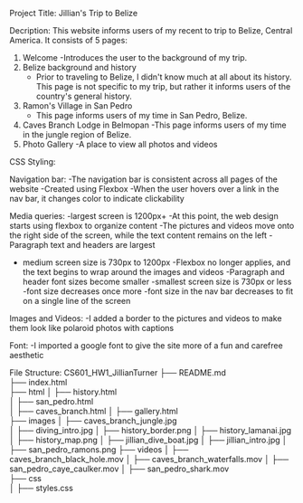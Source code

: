 Project Title: Jillian's Trip to Belize

Decription:
This website informs users of my recent to trip to Belize, Central America. It consists of 5 pages:
1) Welcome
    -Introduces the user to the background of my trip.
2) Belize background and history
    - Prior to traveling to Belize, I didn't know much at all about its history. This page is not specific to my trip, but rather it informs users of the country's general history.
3) Ramon's Village in San Pedro
    - This page informs users of my time in San Pedro, Belize.
4) Caves Branch Lodge in Belmopan
    -This page informs users of my time in the jungle region of Belize.
5) Photo Gallery
    -A place to view all photos and videos

CSS Styling:

Navigation bar:
-The navigation bar is consistent across all pages of the website
-Created using Flexbox
-When the user hovers over a link in the nav bar, it changes color to indicate clickability

Media queries:
-largest screen is 1200px+
    -At this point, the web design starts using flexbox to organize content
    -The pictures and videos move onto the right side of the screen, while the text content remains on the left
    -Paragraph text and headers are largest
- medium screen size is 730px to 1200px
    -Flexbox no longer applies, and the text begins to wrap around the images and videos
    -Paragraph and header font sizes become smaller
-smallest screen size is 730px or less
    -font size decreases once more
    -font size in the nav bar decreases to fit on a single line of the screen

Images and Videos:
-I added a border to the pictures and videos to make them look like polaroid photos with captions

Font:
-I imported a google font to give the site more of a fun and carefree aesthetic

File Structure:
CS601_HW1_JillianTurner
├── README.md                   
├── index.html                   
├── html 
│   ├── history.html                     
│   ├── san_pedro.html  
│   ├── caves_branch.html
│   ├── gallery.html                  
├── images
│   ├── caves_branch_jungle.jpg                     
│   ├── diving_intro.jpg 
│   ├── history_border.png
│   ├── history_lamanai.jpg
│   ├── history_map.png
│   ├── jillian_dive_boat.jpg
│   ├── jillian_intro.jpg
│   ├── san_pedro_ramons.png
├── videos
│   ├── caves_branch_black_hole.mov
│   ├── caves_branch_waterfalls.mov
│   ├── san_pedro_caye_caulker.mov
│   ├── san_pedro_shark.mov    
├── css     
│   ├── styles.css          





